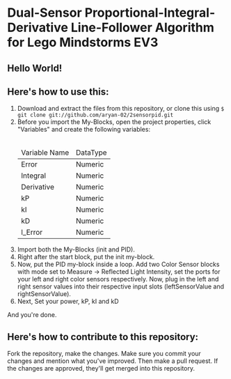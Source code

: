 # Dual-Sensor Proportional-Integral-Derivative Line-Follower Algorithm for Lego Mindstorms EV3

## Hello World!

## Here's how to use this:

<ol>
	<li>Download and extract the files from this repository, or clone this using <code>$ git clone git://github.com/aryan-02/2sensorpid.git</code>
	</li>
	<li>
		Before you import the My-Blocks, open the project properties, click "Variables" and create the following variables:<br><br>
		<table>
			<thead><tr><td>Variable Name</td><td>DataType</td></tr></thead>
			<tr><td>Error</td><td>Numeric</td></tr>
			<tr><td>Integral</td><td>Numeric</td></tr>
			<tr><td>Derivative</td><td>Numeric</td></tr>
			<tr><td>kP</td><td>Numeric</td></tr>
			<tr><td>kI</td><td>Numeric</td></tr>
			<tr><td>kD</td><td>Numeric</td></tr>
			<tr><td>l_Error</td><td>Numeric</td></tr>
		</table>
	</li>
	<li>
		Import both the My-Blocks (init and PID).
	</li>
	<li>
		Right after the start block, put the init my-block.
	</li>
	<li>
		Now, put the PID my-block inside a loop. Add two Color Sensor blocks with mode set to Measure -> Reflected Light Intensity, set the ports for your left and right color sensors respectively. Now, plug in the left and right sensor values into their respective input slots (leftSensorValue and rightSensorValue).
	</li>
	<li>
	Next, Set your power, kP, kI and kD
	</li>
</ol>

And you're done.

## Here's how to contribute to this repository:

Fork the repository, make the changes. Make sure you commit your changes and mention what you've improved. Then make a pull request. If the changes are approved, they'll get merged into this repository.
